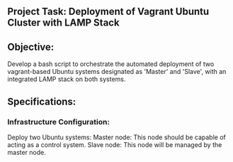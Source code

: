 <h2>Project Task: Deployment of Vagrant Ubuntu Cluster with LAMP Stack</h2>

<h2>Objective:</h2>
Develop a bash script to orchestrate the automated deployment of two vagrant-based Ubuntu systems designated as 'Master' and 'Slave', with an integrated LAMP stack on both systems.

<h2>Specifications:</h2>
<h3>Infrastructure Configuration:</h3>
  Deploy two Ubuntu systems:
    Master node: This node should be capable of acting as a control system.
    Slave node: This node will be managed by the master node.
  

